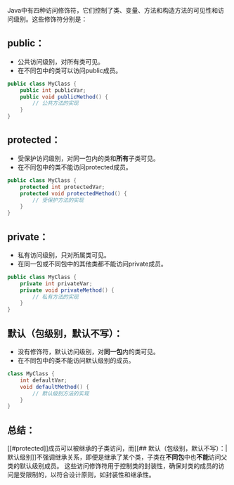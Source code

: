 Java中有四种访问修饰符，它们控制了类、变量、方法和构造方法的可见性和访问级别。这些修饰符分别是：
## public：
- 公共访问级别，对所有类可见。
- 在不同包中的类可以访问public成员。
```java
public class MyClass {
    public int publicVar;
    public void publicMethod() {
        // 公共方法的实现
    }
}
```
## protected：
- 受保护访问级别，对同一包内的类和**所有**子类可见。
- 在不同包中的类不能访问protected成员。
```java
public class MyClass {
    protected int protectedVar;
    protected void protectedMethod() {
        // 受保护方法的实现
    }
}
```
## private：
- 私有访问级别，只对所属类可见。
- 在同一包或不同包中的其他类都不能访问private成员。
```java
public class MyClass {
    private int privateVar;
    private void privateMethod() {
        // 私有方法的实现
    }
}
```
## 默认（包级别，默认不写）：
- 没有修饰符，默认访问级别，对**同一包**内的类可见。
- 在不同包中的类不能访问默认级别的成员。
```java
class MyClass {
    int defaultVar;
    void defaultMethod() {
        // 默认级别方法的实现
    }
}
```
## 总结：
[[#protected]]成员可以被继承的子类访问，而[[## 默认（包级别，默认不写）：| 默认级别]]不强调继承关系，即便是继承了某个类，子类在**不同包**中也**不能**访问父类的默认级别成员。
这些访问修饰符用于控制类的封装性，确保对类的成员的访问是受限制的，以符合设计原则，如封装性和继承性。
